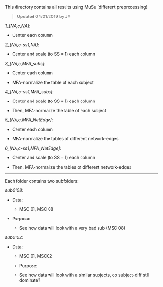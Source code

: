 This directory contains all results using MuSu (different preprocessing)

> Updated 04/01/2019 by JY

*1_[NA,c,NA]*:

+ Center each column

*2_[NA,c-ss1,NA]*:

+ Center and scale (to SS = 1) each column

*3_[NA,c,MFA_subs]*:

+ Center each column

+ MFA-normalize the table of each subject

*4_[NA,c-ss1,MFA_subs]*:

+ Center and scale (to SS = 1) each column

+ Then, MFA-normalize the table of each subject

*5_[NA,c,MFA_NetEdge]*:

+ Center each column

+ MFA-normalize the tables of different network-edges

*6_[NA,c-ss1,MFA_NetEdge]*:

+ Center and scale (to SS = 1) each column

+ Then, MFA-normalize the tables of different network-edges

---
Each folder contains two subfolders:

*sub0108*:

+ Data: 
  
  + MSC 01, MSC 08

 + Purpose: 
   
   + See how data will look with a very bad sub (MSC 08)

*sub0102*:

+ Data: 
   
  + MSC 01, MSC02
   
   + Purpose: 
   
   + See how data will look with a similar subjects, do subject-diff still dominate? 
